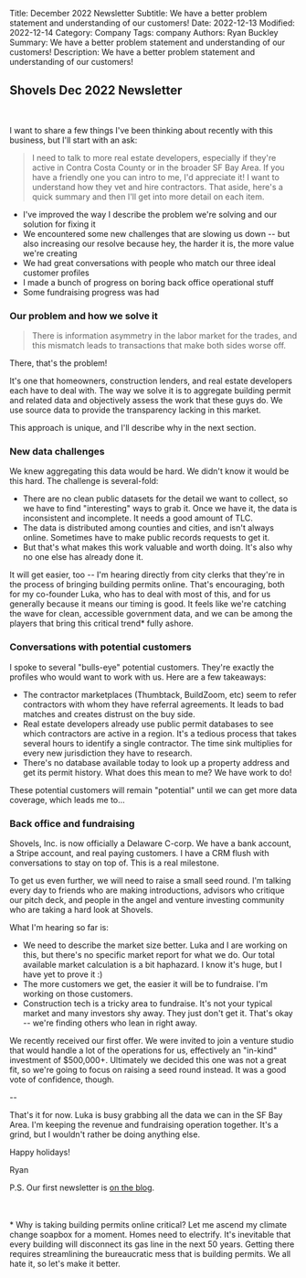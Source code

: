 Title: December 2022 Newsletter
Subtitle: We have a better problem statement and understanding of our customers! 
Date: 2022-12-13
Modified: 2022-12-14
Category: Company
Tags: company
Authors: Ryan Buckley
Summary: We have a better problem statement and understanding of our customers! 
Description: We have a better problem statement and understanding of our customers!

## Shovels Dec 2022 Newsletter
<br>

I want to share a few things I've been thinking about recently with this business, but I'll start with an ask:

> I need to talk to more real estate developers, especially if they're active in Contra Costa County or in the broader SF Bay Area. If you have a friendly one you can intro to me, I'd appreciate it! I want to understand how they vet and hire contractors.
That aside, here's a quick summary and then I'll get into more detail on each item. 

- I've improved the way I describe the problem we're solving and our solution for fixing it
- We encountered some new challenges that are slowing us down -- but also increasing our resolve because hey, the harder it is, the more value we're creating
- We had great conversations with people who match our three ideal customer profiles
- I made a bunch of progress on boring back office operational stuff
- Some fundraising progress was had

### Our problem and how we solve it

> There is information asymmetry in the labor market for the trades, and this mismatch leads to transactions that make both sides worse off. 

There, that's the problem! 

It's one that homeowners, construction lenders, and real estate developers each have to deal with. The way we solve it is to aggregate building permit and related data and objectively assess the work that these guys do. We use source data to provide the transparency lacking in this market. 

This approach is unique, and I'll describe why in the next section. 

### New data challenges

We knew aggregating this data would be hard. We didn't know it would be this hard. The challenge is several-fold:

- There are no clean public datasets for the detail we want to collect, so we have to find "interesting" ways to grab it.
Once we have it, the data is inconsistent and incomplete. It needs a good amount of TLC. 
- The data is distributed among counties and cities, and isn't always online. Sometimes have to make public records requests to get it.  
- But that's what makes this work valuable and worth doing. It's also why no one else has already done it. 

It will get easier, too -- I'm hearing directly from city clerks that they're in the process of bringing building permits online. That's encouraging, both for my co-founder Luka, who has to deal with most of this, and for us generally because it means our timing is good. It feels like we're catching the wave for clean, accessible government data, and we can be among the players that bring this critical trend* fully ashore. 

### Conversations with potential customers

I spoke to several "bulls-eye" potential customers. They're exactly the profiles who would want to work with us. Here are a few takeaways:

- The contractor marketplaces (Thumbtack, BuildZoom, etc) seem to refer contractors with whom they have referral agreements. It leads to bad matches and creates distrust on the buy side. 
- Real estate developers already use public permit databases to see which contractors are active in a region. It's a tedious process that takes several hours to identify a single contractor. The time sink multiplies for every new jurisdiction they have to research.
- There's no database available today to look up a property address and get its permit history. 
What does this mean to me? We have work to do! 

These potential customers will remain "potential" until we can get more data coverage, which leads me to...

### Back office and fundraising

Shovels, Inc. is now officially a Delaware C-corp. We have a bank account, a Stripe account, and real paying customers. I have a CRM flush with conversations to stay on top of. This is a real milestone.

To get us even further, we will need to raise a small seed round. I'm talking every day to friends who are making introductions, advisors who critique our pitch deck, and people in the angel and venture investing community who are taking a hard look at Shovels. 

What I'm hearing so far is:

- We need to describe the market size better. Luka and I are working on this, but there's no specific market report for what we do. Our total available market calculation is a bit haphazard. I know it's huge, but I have yet to prove it :) 
- The more customers we get, the easier it will be to fundraise. I'm working on those customers.
- Construction tech is a tricky area to fundraise. It's not your typical market and many investors shy away. They just don't get it. That's okay -- we're finding others who lean in right away. 

We recently received our first offer. We were invited to join a venture studio that would handle a lot of the operations for us, effectively an "in-kind" investment of $500,000+. Ultimately we decided this one was not a great fit, so we're going to focus on raising a seed round instead. It was a good vote of confidence, though. 

--

That's it for now. Luka is busy grabbing all the data we can in the SF Bay Area. I'm keeping the revenue and fundraising operation together. It's a grind, but I wouldn't rather be doing anything else. 

Happy holidays! 

Ryan

 

P.S. Our first newsletter is [on the blog]({filename}intro-to-shovels.md). 

<br>
<br>
* Why is taking building permits online critical? Let me ascend my climate change soapbox for a moment. Homes need to electrify. It's inevitable that every building will disconnect its gas line in the next 50 years. Getting there requires streamlining the bureaucratic mess that is building permits. We all hate it, so let's make it better. 